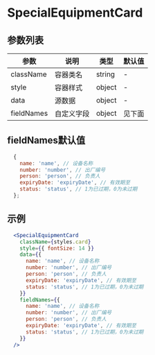 # SpecialEquipmentCard

## 参数列表

| 参数 | 说明 | 类型 | 默认值 |
| -- | -- | -- | -- |
| className | 容器类名 | string | - |
| style | 容器样式 | object | - |
| data | 源数据 | object | - |
| fieldNames | 自定义字段 | object | 见下面 |

## fieldNames默认值

```js
  {
    name: 'name', // 设备名称
    number: 'number', // 出厂编号
    person: 'person', // 负责人
    expiryDate: 'expiryDate', // 有效期至
    status: 'status', // 1为已过期，0为未过期
  };
```

## 示例

```jsx
  <SpecialEquipmentCard
    className={styles.card}
    style={{ fontSize: 14 }}
    data={{
      name: 'name', // 设备名称
      number: 'number', // 出厂编号
      person: 'person', // 负责人
      expiryDate: 'expiryDate', // 有效期至
      status: 'status', // 1为已过期，0为未过期
    }}
    fieldNames={{
      name: 'name', // 设备名称
      number: 'number', // 出厂编号
      person: 'person', // 负责人
      expiryDate: 'expiryDate', // 有效期至
      status: 'status', // 1为已过期，0为未过期
    }}
  />
```
